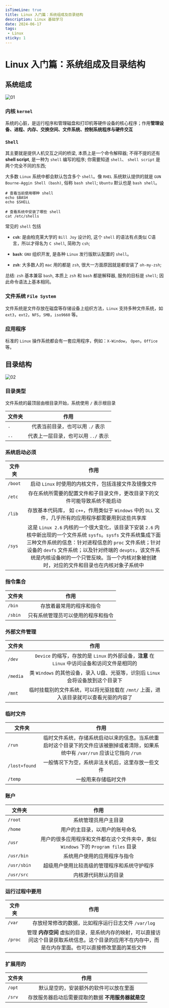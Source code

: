 ```yaml
---
isTimeLine: true
title: Linux 入门篇：系统组成及目录结构
description: Linux 基础学习
date: 2024-06-17
tags:
 - Linux
sticky: 1
---
```


# Linux 入门篇：系统组成及目录结构

## 系统组成

![01](/_dev-ops/01.png)

### 内核 `kernel`

系统的心脏，是运行程序和管理磁盘和打印机等硬件设备的核心程序；作用**管理设备、进程、内存、交换空间、文件系统、控制系统程序与硬件交互**

### `Shell`

其主要就是提供人机交互之间的桥梁, 本质上是一个命令解释器; 不得不提的还有 **shell script**, 是一种为 `shell` 编写的程序; 你需要知道 `shell`、 `shell script` 是两个完全不同的东西; 

大多数 `Linux` 系统中都会默认包含多个 `shell`。像 `RHEL` 系统默认提供的就是 `GUN Bourne-Aggin Shell (bash)`, 俗称 `bash shell`; `Ubuntu` 默认也是 `bash shell`。

```shell
# 查看当前使用哪种 shell
echo $BASH 
echo $SHELL

# 查看系统中安装了哪些 shell
cat /etc/shells
```

常见的 `shell` 包括

- **`csh`**: 是由柏克莱大学的 `Bill Joy` 设计的, 这个 `shell` 的语法有点类似 C语言，所以才得名为 `C shell`, 简称为 `csh`;

- **`bash`**: `GNU` 组织开发, 是各种 `Linux` 发行版默认配置的 `shell`。

- **`zsh`**: 大多数人的 `mac` 用的都是 `zsh`, 很大一方面原因就是都安装了 `oh-my-zsh`; 

总结: `zsh` 基本兼容 `bash`, 本质上 `zsh` 和 `bash` 都是解释器, 服务的目标是 `shell`; 因此命令语法上基本相同。

### 文件系统 `File System`

文件系统是文件存放在磁盘等存储设备上组织方法，`Linux` 支持多种文件系统，如 `ext3`，`ext2`，`NFS`，`SMB`，`iso9660` 等。

### 应用程序

标准的 `Linux` 操作系统都会有一套应用程序，例如：`X-Window`， `Open`，`Office` 等。

## 目录结构

![02](/_dev-ops/02.png)

### 目录类型

文件系统的最顶层由根目录开始，系统使用 `/` 表示根目录

| 文件夹        |      作用      | 
| ------------- | :-----------: |
| `.`      | 代表当前目录，也可以用 `./` 表示 |
| `..`      |   代表上一层目录，也可以用 `../` 表示    | 

### 系统启动必须

| 文件夹        |      作用      | 
| ------------- | :-----------: |
| `/boot`      | 启动 `Linux` 时使用的内核文件，包括连接文件及镜像文件 |
| `/etc`      |   存在系统所需要的配置文件和子目录文件，更改目录下的文件可能导致系统不能启动    | 
| `/lib`      |   存放基本代码库， 如 `c++`，作用类似于 `Windows` 中的 `DLL` 文件，几乎所有的应用程序都需要用到这些共享库    | 
| `/sys`      |   这是 `Linux 2.6` 内核的一个很大变化，该目录下安装 `2.6` 内核中新出现的一个文件系统 `sysfs`。`sysfs` 文件系统集成下面三种文件系统的信息：针对进程信息的 `proc` 文件系统；针对设备的 `devfs` 文件系统；以及针对终端的 `devpts`，该文件系统是内核设备树的一个只管反映。当一个内核对象被创建时，对应的文件和目录也在内核对象子系统中    | 

### 指令集合

| 文件夹        |      作用      | 
| ------------- | :-----------: |
| `/bin`      | 存放着最常用的程序和指令 |
| `/sbin`      |   只有系统管理员可以使用的程序和指令    | 

### 外部文件管理

| 文件夹        |      作用      | 
| ------------- | :-----------: |
| `/dev`      | `Device` 的缩写，存放的是 `Linux` 的外部设备，**注意** 在 `Linux` 中访问设备和访问文件是相同的 |
| `/media`      |   类 `Windows` 的其他设备，录入 U盘、光驱等，识别后 `Linux` 会将设备放到这个目录下    | 
| `/mnt`      |   临时挂载别的文件系统，可以将光驱挂载在 `/mnt/` 上面，进入该目录就可以查看光驱的内容了    | 

### 临时文件

| 文件夹        |      作用      | 
| ------------- | :-----------: |
| `/run`      | 临时文件系统，存储系统启动以来的信息。当系统重启时这个目录下的文件应该被删掉或者清除，如果系统中有 `/var/run` 应该让它指向 `/run` |
| `/lost+found`      |   一般情况下为空，系统非法关机后，这里存放一些文件    | 
| `/temp`      |   一般用来存储临时文件    | 

### 账户

| 文件夹        |      作用      | 
| ------------- | :-----------: |
| `/root`      |   系统管理员用户主目录    | 
| `/home`      |   用户的主目录，以用户的账号命名    | 
| `/usr`      |   用户的很多应用程序和文件都在这个文件夹中，类似 `Windows` 下的 `Program files` 目录    | 
| `/usr/bin`      |   系统用户使用的应用程序与指令    | 
| `/usr/sbin`      |   超级用户使用比较高级的管理程序和系统守护程序    | 
| `/usr/src`      |   内核源代码默认的目录    | 

### 运行过程中要用

| 文件夹        |      作用      | 
| ------------- | :-----------: |
| `/var`      |   存放经常修改的数据，比如程序运行日志文件 `/var/log`    | 
| `/proc`      |   管理 **内存空间** 虚拟的目录，是系统内存的映射，可以直接访问这个目录获取系统信息。这个目录的应用不在内存中，而是在内存里面。也可以直接修改里面的某些文件   | 

### 扩展用的

| 文件夹        |      作用      | 
| ------------- | :-----------: |
| `/opt`      |   默认是空的，安装额外的软件可以放在里面    | 
| `/srv`      |   存放服务器启动后需要提取的数据 **不用服务器就是空** | 

